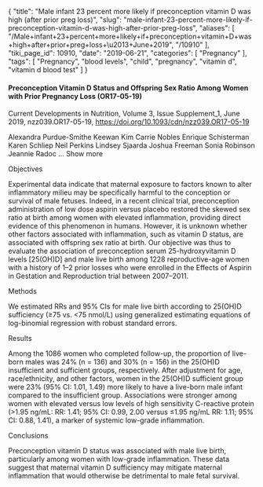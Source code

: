 {
    "title": "Male infant 23 percent more likely if preconception vitamin D was high (after prior preg loss)",
    "slug": "male-infant-23-percent-more-likely-if-preconception-vitamin-d-was-high-after-prior-preg-loss",
    "aliases": [
        "/Male+infant+23+percent+more+likely+if+preconception+vitamin+D+was+high+after+prior+preg+loss+\u2013+June+2019",
        "/10910"
    ],
    "tiki_page_id": 10910,
    "date": "2019-06-21",
    "categories": [
        "Pregnancy"
    ],
    "tags": [
        "Pregnancy",
        "blood levels",
        "child",
        "pregnancy",
        "vitamin d",
        "vitamin d blood test"
    ]
}


#### Preconception Vitamin D Status and Offspring Sex Ratio Among Women with Prior Pregnancy Loss (OR17-05-19)

Current Developments in Nutrition, Volume 3, Issue Supplement_1, June 2019, nzz039.OR17-05-19, https://doi.org/10.1093/cdn/nzz039.OR17-05-19

Alexandra Purdue-Smithe  Keewan Kim  Carrie Nobles Enrique Schisterman  Karen Schliep  Neil Perkins  Lindsey Sjaarda Joshua Freeman  Sonia Robinson  Jeannie Radoc  ... Show more

Objectives

Experimental data indicate that maternal exposure to factors known to alter inflammatory milieu may be specifically harmful to the conception or survival of male fetuses. Indeed, in a recent clinical trial, preconception administration of low dose aspirin versus placebo restored the skewed sex ratio at birth among women with elevated inflammation, providing direct evidence of this phenomenon in humans. However, it is unknown whether other factors associated with inflammation, such as vitamin D status, are associated with offspring sex ratio at birth. Our objective was thus to evaluate the association of preconception serum 25-hydroxyvitamin D levels <span>[25(OH)D]</span> and male live birth among 1228 reproductive-age women with a history of 1–2 prior losses who were enrolled in the Effects of Aspirin in Gestation and Reproduction trial between 2007–2011.

Methods

We estimated RRs and 95% CIs for male live birth according to 25(OH)D sufficiency (≥75 vs. <75 nmol/L) using generalized estimating equations of log-binomial regression with robust standard errors.

Results

Among the 1086 women who completed follow-up, the proportion of live-born males was 24% (n = 136) and 30% (n = 156) in the 25(OH)D insufficient and sufficient groups, respectively. After adjustment for age, race/ethnicity, and other factors, women in the 25(OH)D sufficient group were 23% (95% CI: 1.01, 1.49) more likely to have a live-born male infant compared to the insufficient group. Associations were stronger among women with elevated versus low levels of high sensitivity C-reactive protein (>1.95 ng/mL: RR: 1.41; 95% CI: 0.99, 2.00 versus ≤1.95 ng/mL RR: 1.11; 95% CI: 0.88, 1.41), a marker of systemic low-grade inflammation.

Conclusions

Preconception vitamin D status was associated with male live birth, particularly among women with low-grade inflammation. These data suggest that maternal vitamin D sufficiency may mitigate maternal inflammation that would otherwise be detrimental to male fetal survival.